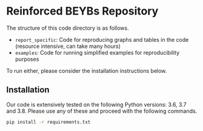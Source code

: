 # Reinforced BEYBs Repository

The structure of this code directory is as follows.
- `report_specific`: Code for reproducing graphs and tables in the code (resource intensive, can take many hours)
- `examples`: Code for running simplified examples for reproducibility purposes

To run either, please consider the installation instructions below.

## Installation

Our code is extensively tested on the following Python
versions: 3.6, 3.7 and 3.8.
Please use any of these and proceed with the following commands.

```bash
pip install -r requirements.txt
```

